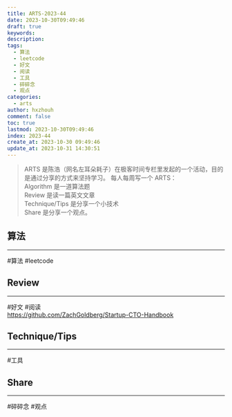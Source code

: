 ```yaml
---
title: ARTS-2023-44
date: 2023-10-30T09:49:46
draft: true
keywords: 
description: 
tags:
  - 算法
  - leetcode
  - 好文
  - 阅读
  - 工具
  - 碎碎念
  - 观点
categories:
  - arts
author: hxzhouh
comment: false
toc: true
lastmod: 2023-10-30T09:49:46
index: 2023-44
create_at: 2023-10-30 09:49:46
update_at: 2023-10-31 14:30:51
---
```


>ARTS 是陈浩（网名左耳朵耗子）在极客时间专栏里发起的一个活动，目的是通过分享的方式来坚持学习。 每人每周写一个 ARTS：  
>	Algorithm 是一道算法题  
>	Review 是读一篇英文文章  
>	Technique/Tips 是分享一个小技术  
>	Share 是分享一个观点。

<!-- more -->

## 算法
---
#算法 #leetcode


## Review
---
#好文 #阅读  
https://github.com/ZachGoldberg/Startup-CTO-Handbook  

## Technique/Tips
---
#工具  

## Share
---
#碎碎念 #观点

